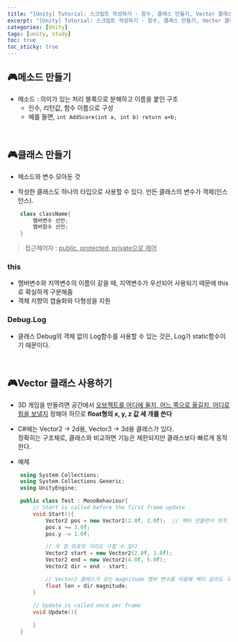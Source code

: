 ```yaml
---
title: "[Unity] Tutorial: 스크립트 작성하기 - 함수, 클래스 만들기, Vector 클래스 사용하기"
excerpt: "[Unity] Tutorial: 스크립트 작성하기 - 함수, 클래스 만들기, Vector 클래스 사용하기"
categories: [Unity]
tags: [unity, study]
toc: true
toc_sticky: true
---
```


## 🎮메소드 만들기

+ 메소드 : 의미가 있는 처리 블록으로 분해하고 이름을 붙인 구조  
    + 인수, 리턴값, 함수 이름으로 구성
    + 예를 들면, `int AddScore(int a, int b) return a+b;`

<br/>

## 🎮클래스 만들기

+ 메소드와 변수 모아둔 것

+ 작성한 클래스도 하나의 타입으로 사용할 수 있다. 만든 클래스의 변수가 객체(인스턴스).
  
```cpp
    class className{
        멤버변수 선언;
        멤버함수 선언;
    }
```

> 접근제어자 : <u>public, protected, private으로 제어</u>

### this

+ 멤버변수와 지역변수의 이름이 같을 때, 지역변수가 우선되어 사용되기 때문에 this로 확실하게 구분해줌
+ 객체 지향의 캡슐화와 다형성을 지원

### Debug.Log

+ 클래스 Debug의 객체 없이 Log함수를 사용할 수 있는 것은, Log가 static함수이기 때문이다.

<br/>

## 🎮Vector 클래스 사용하기 

+ 3D 게임을 만들려면 공간에서 <u>오브젝트를 어디에 둘지, 어느 쪽으로 옮길지, 어디로 힘을 보낼지</u> 정해야 하므로 **float형의 x, y, z 값 세 개를 쓴다**

+ C#에는 Vector2 -> 2d용, Vector3 -> 3d용 클래스가 있다.  
    정확히는 구조체로, 클래스와 비교하면 기능은 제한되지만 클래스보다 빠르게 동작한다. 

+ 예제  
```cpp
    using System.Collections;
    using System.Collections.Generic;
    using UnityEngine;

    public class Test : MonoBehaviour{
        // Start is called before the first frame update
        void Start(){
            Vector2 pos = new Vector2(2.0f, 2.0f);  // 벡터 만들면서 위치 초기화
            pos.x += 3.0f;
            pos.y -= 1.0f;

            // 두 점 좌표의 거리도 구할 수 있다
            Vector2 start = new Vector2(2.0f, 1.0f);
            Vector2 end = new Vector2(4.0f, 5.0f);
            Vector2 dir = end - start;

            // Vector2 클래스가 갖는 magnitude 멤버 변수를 이용해 벡터 길이도 구할 수 있다
            float len = dir.magnitude;
        }
    
        // Update is called once per frame
        void Update(){

        }
    }
```